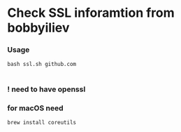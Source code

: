 # Check SSL inforamtion from bobbyiliev

### Usage
```
bash ssl.sh github.com
```

#

### ! need to have openssl

### for macOS need
```
brew install coreutils
```